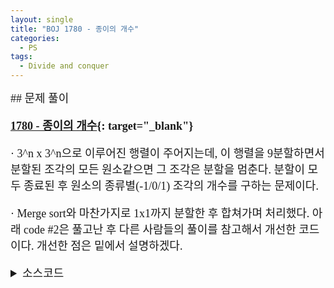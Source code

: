 ```yaml
---
layout: single
title: "BOJ 1780 - 종이의 개수"
categories:
  - PS
tags:
  - Divide and conquer
---
```


<div markdown="1" style="font-size:18px;font-family:Consolas, '맑은 고딕';">
## 문제 풀이

**[1780 - 종이의 개수](https://www.acmicpc.net/problem/1780){: target="_blank"}**

· 3^n x 3^n으로 이루어진 행렬이 주어지는데, 이 행렬을 9분할하면서 분할된 조각의 모든 원소같으면 그 조각은 분할을 멈춘다. 분할이 모두 종료된 후 원소의 종류별(-1/0/1) 조각의 개수를 구하는 문제이다.

· Merge sort와 마찬가지로 1x1까지 분할한 후 합쳐가며 처리했다. 아래 code #2은 풀고난 후 다른 사람들의 풀이를 참고해서 개선한 코드이다. 개선한 점은 밑에서 설명하겠다.

<details>
<summary>소스코드</summary>
<div markdown="1" style="font-size:20px;font-family:'Consolas', 맑은 고딕;">
```cpp
//code #1
#include<bits/stdc++.h>
using namespace std;

int d(int ai, int aj, int bi, int bj);

int n, p[2188][2188], ncnt[3];

int main()
{
	cin>>n;
	for(int i=1;i<=n;i++) for(int j=1;j<=n;j++) cin>>p[i][j];
	int res=d(1, 1, n, n);
	if(res!=2) ncnt[res+1]++;
	cout<<ncnt[0]<<"\n"<<ncnt[1]<<"\n"<<ncnt[2];
}

int d(int ai, int aj, int bi, int bj){
	int c[4]={0, 0, 0, 0};
	if(bi-ai<2) return p[ai][aj];
	
	int ridx=0, dif=(bi-ai+1)/3, res[9];
	for(int i=0;i<3;i++) for(int j=0;j<3;j++)
		c[d(ai+i*dif, aj+j*dif, ai+(i+1)*dif, aj+(j+1)*dif)+1]++;
	for(int i=0;i<3;i++) if(c[i]==9) return i-1;
	ncnt[0]+=c[0];
	ncnt[1]+=c[1];
	ncnt[2]+=c[2];
	return 2;
}

//code #2
#include<bits/stdc++.h>
using namespace std;

int n, p[2188][2188], ncnt[3];

void d(int ai, int aj, int bi, int bj){
	if(bi==ai){
		ncnt[p[ai][aj]+1]++;
		return;
	}
	int t=p[ai][aj], dif=(bi-ai+1)/3;
	for(int i=ai;i<=bi;i++){
		for(int j=aj;j<=bj;j++){
			if(p[i][j]!=t){
				t=p[i][j];
				for(int k=0;k<3;k++) for(int l=0;l<3;l++)
					d(ai+k*dif, aj+l*dif, ai+(k+1)*dif-1, aj+(l+1)*dif-1);
				break;
			}
		}
		if(t!=p[ai][aj]) break;
	}
	if(t==p[ai][aj]) ncnt[t+1]++;
}

int main()
{
	ios::sync_with_stdio(false);
	cin.tie(0);
	cin>>n;
	for(int i=1;i<=n;i++) for(int j=1;j<=n;j++) cin>>p[i][j];
	d(1, 1, n, n);
	cout<<ncnt[0]<<"\n"<<ncnt[1]<<"\n"<<ncnt[2];
}
```
</div>
</details> 
<br>
## 풀고나서  

· 시간이 1000ms가 넘게 나오길래 다른 사람들의 코드를 읽어보았다. 실행시간은 평균적으로 300~400ms였고 나랑 다른점은 모든 1x1 종이를 보지 않고 현재 조각을 확인하다가 다른 원소가 나오면 그때 분할을 시작하는 점이었다. 이때문에 시간차이가 나는줄알고 저 방법대로 해봤는데 시간이 그대로렸고 알고보니 sync_with_stdio를 안했었다. code #1도 저걸 안했었고, 하니까 300ms대로 나왔다.
하지만 불필요한 처리를 하지 생략한다는 점에서 code #2가 더 좋은 것 같긴 하다.

</div>